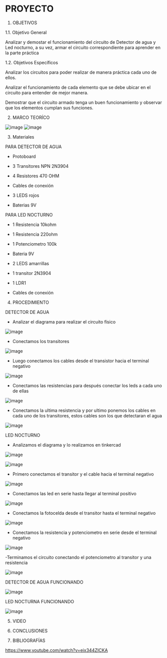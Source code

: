 # PROYECTO

1. OBJETIVOS 

1.1. Objetivo General

Analizar y demostar el funcionamiento del circuito de Detector de agua y Led nocturno, a su vez, armar el circuito correspondiente para aprender en la parte práctica

1.2. Objetivos Específicos

Analizar los circuitos para poder realizar de manera práctica cada uno de ellos.

Analizar el funcionamiento de cada elemento que se debe ubicar en el circuito para entender de mejor manera.

Demostrar que el circuito armado tenga un buen funcionamiento y observar que los elementos cumplan sus funciones.

2. MARCO TEORÍCO

![image](https://user-images.githubusercontent.com/116834366/205117541-3cd25a9f-653f-4c0e-8238-a4d3e3d19a66.png)
![image](https://user-images.githubusercontent.com/116834366/205117708-0b8ad8c7-9979-413a-a6d7-01b889640923.png)

3. Materiales

PARA DETECTOR DE AGUA

- Protoboard 

- 3 Transitores NPN 2N3904

- 4 Resistores 470 OHM

- Cables de conexión 

- 3 LEDS rojos

- Baterias 9V

PARA LED NOCTURNO

- 1 Resistencia 10kohm

- 1 Resistencia 220ohm

- 1 Potenciometro 100k 

- Bateria 9V

- 2 LEDS amarrillas

- 1 transitor 2N3904

- 1 LDR1

- Cables de conexión

4. PROCEDIMIENTO 

DETECTOR DE AGUA 

- Analizar el diagrama para realizar el circuito físico 

![image](https://user-images.githubusercontent.com/116834366/205119744-a80fa811-037c-46fa-9c6f-c1731e17a229.png)

- Conectamos los transitores 

![image](https://user-images.githubusercontent.com/116834366/205120359-51a86106-c049-4271-81d5-2a54427e87fc.png)

- Luego conectamos los cables desde el transistor hacia el terminal negativo

![image](https://user-images.githubusercontent.com/116834366/205120655-3bd11040-18db-4224-a5f5-5471f6f0fd49.png)

- Conectamos las resistencias para después conectar los leds a cada uno de ellas

![image](https://user-images.githubusercontent.com/116834366/205121109-ba18d336-39b2-4bb5-8c1f-1169c37a2dc2.png)

- Conectamos la ultima resistencia y por ultimo ponemos los cables en cada uno de los transitores, estos cables son los que detectaran el agua

![image](https://user-images.githubusercontent.com/116834366/205121778-a4b7fc88-108c-46a6-ab8a-20698038b25d.png)

LED NOCTURNO 

- Analizamos el diagrama y lo realizamos en tinkercad

![image](https://user-images.githubusercontent.com/116834366/205125514-28ea5934-2010-4dcb-a348-f1c41cd5151f.png)

![image](https://user-images.githubusercontent.com/116834366/205125392-995d5b22-012a-46ae-aa15-4b897d2eefa0.png)

- Primero conectamos el transitor y el cable hacia el terminal negativo 

![image](https://user-images.githubusercontent.com/116834366/205123502-f3f66093-9014-40f4-9ec7-5e609173e855.png)

- Conectamos las led en serie hasta llegar al terminal positivo 

![image](https://user-images.githubusercontent.com/116834366/205123754-d0e31387-899b-4266-9037-cccae8cb23f0.png)

- Conectamos la fotocelda desde el transitor hasta el terminal negativo

![image](https://user-images.githubusercontent.com/116834366/205124047-a3b9c396-0303-449c-8d3a-7b5161e60834.png)

- Conectamos la resistencia y potenciometro en serie desde el terminal negativo 

![image](https://user-images.githubusercontent.com/116834366/205124382-3de425bc-8bf2-49fc-8c45-525e72ff39d6.png)

-Terminamos el circuito conectando el potenciometro al transitor y una resistencia 

![image](https://user-images.githubusercontent.com/116834366/205124708-922c6709-e6e1-4ca1-9b19-e912c728247e.png)

DETECTOR DE AGUA FUNCIONANDO 

![image](https://user-images.githubusercontent.com/116834366/205125195-c590a6e8-13b7-406e-bbd9-3614181d8f48.png)

LED NOCTURNA FUNCIONANDO 

![image](https://user-images.githubusercontent.com/116834366/205125147-40effc9f-d126-40ce-9dd9-89bfe986f3a3.png)

5. VIDEO

6. CONCLUSIONES 




7. BIBLIOGRAFÍAS 

https://www.youtube.com/watch?v=eix344ZICKA

